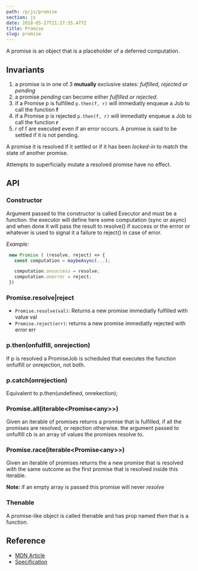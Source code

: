 ```yaml
---
path: /p/js/promise
section: js
date: 2018-05-27T21:27:55.477Z
title: Promise
slug: promise
---
```


  A promise is an object that is a placeholder of a deferred computation.

## Invariants
  1. a promise is in one of 3 **mutually** exclusive states: *fulfilled, rejected or pending*
  2. a promise *pending* can become either *fulfilled or rejected*.
  3. if a Promise p is fulfilled ```p.then(f, r)``` will immediatly enqueue a Job to call the function **f**
  4. if a Promise p is rejected ```p.then(f, r)``` will immediatly enqueue a Job to call the function **r**
  5. r of f are executed even if an error occurs.
A promise is said to be settled if it is not pending.

A promise it is resolved if it settled or if it has been *locked-in* to match the state of another promise.

Attempts to superficially mutate a resolved promise have no effect.

## API

### Constructor
  Argument passed to the constructor is called Executor and must be a function.
  the executor will define here some computation (sync or async)
  and when done it will pass the result to resolve() if success
  or the errror or whatever is used to signal it a failure to reject()
  in case of error.

  *Example:*
 ```js
  new Promise ( (resolve, reject) => {
    const computation = maybeAsync(...);

    computation.onsuccess = resolve;
    computation.onerror = reject;
  })
  ```

### Promise.resolve|reject
  * ```Promise.resolve(val)```: Returns a new promise immediatly fulfilled with value val
  * ```Promise.reject(err)```: returns a new promise immediatly rejected with error err 

### p.then(onfulfill, onrejection)
  If p is resolved a PromiseJob is scheduled that executes the function onfulfill or onrejection, not both.

### p.catch(onrejection)
  Equivalent to p.then(undefined, onrekection);

### Promise.all(iterable&lt;Promise&lt;any&gt;&gt;)

  Given an iterable of promises returns a promise that is fulfilled, if all the promises are resolved,
  or rejection otherwise.
  the argument passed to onfulfill cb is an array of values the promises resolve to.

### Promise.race(iterable&lt;Promise&lt;any&gt;&gt;)

  Given an iterable of promises returns the a new promise that is resolved
  with the same outcome as the first promise that is resolved inside this iterable.

  **Note:** if an empty array is passed this promise will never *resolve*

### Thenable

  A promise-like object is called thenable and has  prop named *then* that is a function.

## Reference

* [MDN Article](https://developer.mozilla.org/en-US/docs/Web/JavaScript/Guide/Using_promises)
* [Specification](https://developer.mozilla.org/en-US/docs/Web/JavaScript/Guide/Using_promises)